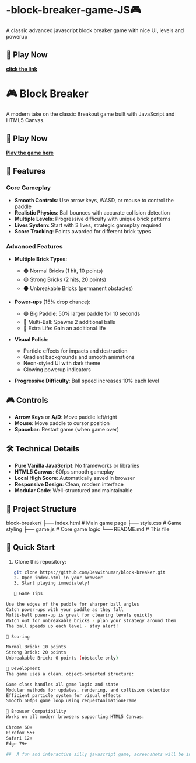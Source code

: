 # -block-breaker-game-JS🎮
A classic advanced javascript block breaker game with nice UI, levels and powerup
## 🚀 Play Now

[**click the link**](https://Devwithumar.github.io/block-breaker)

# 🎮 Block Breaker

A modern take on the classic Breakout game built with  JavaScript and HTML5 Canvas.

## 🚀 Play Now

[**Play the game here**](https://Devwithumar.github.io/block-breaker)

## 🎯 Features

### Core Gameplay
- **Smooth Controls**: Use arrow keys, WASD, or mouse to control the paddle
- **Realistic Physics**: Ball bounces with accurate collision detection
- **Multiple Levels**: Progressive difficulty with unique brick patterns
- **Lives System**: Start with 3 lives, strategic gameplay required
- **Score Tracking**: Points awarded for different brick types

### Advanced Features
- **Multiple Brick Types**:
  - 🟠 Normal Bricks (1 hit, 10 points)
  - 🟡 Strong Bricks (2 hits, 20 points) 
  - ⚫ Unbreakable Bricks (permanent obstacles)

- **Power-ups** (15% drop chance):
  - 🟢 Big Paddle: 50% larger paddle for 10 seconds
  - 🔵 Multi-Ball: Spawns 2 additional balls
  - 🔴 Extra Life: Gain an additional life

- **Visual Polish**:
  - Particle effects for impacts and destruction
  - Gradient backgrounds and smooth animations
  - Neon-styled UI with dark theme
  - Glowing powerup indicators

- **Progressive Difficulty**: Ball speed increases 10% each level

## 🎮 Controls

- **Arrow Keys** or **A/D**: Move paddle left/right
- **Mouse**: Move paddle to cursor position
- **Spacebar**: Restart game (when game over)

## 🛠️ Technical Details

- **Pure Vanilla JavaScript**: No frameworks or libraries
- **HTML5 Canvas**: 60fps smooth gameplay
- **Local High Score**: Automatically saved in browser
- **Responsive Design**: Clean, modern interface
- **Modular Code**: Well-structured and maintainable

## 📁 Project Structure

block-breaker/
├── index.html      # Main game page
├── style.css       # Game styling
├── game.js         # Core game logic
└── README.md       # This file

## 🚀 Quick Start

1. Clone this repository:
```bash
   git clone https://github.com/Devwithumar/block-breaker.git
   2. Open index.html in your browser
   3. Start playing immediately!

   🌟 Game Tips

Use the edges of the paddle for sharper ball angles
Catch power-ups with your paddle as they fall
Multi-ball power-up is great for clearing levels quickly
Watch out for unbreakable bricks - plan your strategy around them
The ball speeds up each level - stay alert!

🎯 Scoring

Normal Brick: 10 points
Strong Brick: 20 points
Unbreakable Brick: 0 points (obstacle only)

🔧 Development
The game uses a clean, object-oriented structure:

Game class handles all game logic and state
Modular methods for updates, rendering, and collision detection
Efficient particle system for visual effects
Smooth 60fps game loop using requestAnimationFrame

📱 Browser Compatibility
Works on all modern browsers supporting HTML5 Canvas:

Chrome 60+
Firefox 55+
Safari 12+
Edge 79+

##  A fun and interactive silly javascript game, screenshots will be included.
